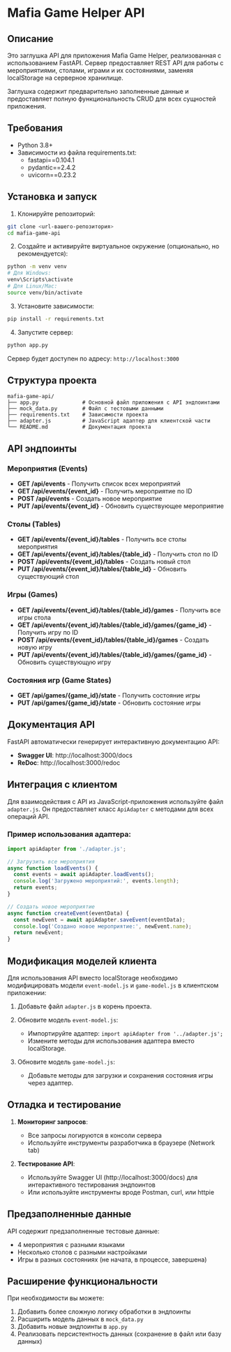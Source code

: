 # Mafia Game Helper API

## Описание

Это заглушка API для приложения Mafia Game Helper, реализованная с использованием FastAPI. Сервер предоставляет REST API для работы с мероприятиями, столами, играми и их состояниями, заменяя localStorage на серверное хранилище.

Заглушка содержит предварительно заполненные данные и предоставляет полную функциональность CRUD для всех сущностей приложения.

## Требования

- Python 3.8+
- Зависимости из файла requirements.txt:
  - fastapi==0.104.1
  - pydantic==2.4.2
  - uvicorn==0.23.2

## Установка и запуск

1. Клонируйте репозиторий:
```bash
git clone <url-вашего-репозитория>
cd mafia-game-api
```

2. Создайте и активируйте виртуальное окружение (опционально, но рекомендуется):
```bash
python -m venv venv
# Для Windows:
venv\Scripts\activate
# Для Linux/Mac:
source venv/bin/activate
```

3. Установите зависимости:
```bash
pip install -r requirements.txt
```

4. Запустите сервер:
```bash
python app.py
```

Сервер будет доступен по адресу: `http://localhost:3000`

## Структура проекта

```
mafia-game-api/
├── app.py              # Основной файл приложения с API эндпоинтами
├── mock_data.py        # Файл с тестовыми данными
├── requirements.txt    # Зависимости проекта
├── adapter.js          # JavaScript адаптер для клиентской части
└── README.md           # Документация проекта
```

## API эндпоинты

### Мероприятия (Events)

- **GET /api/events** - Получить список всех мероприятий
- **GET /api/events/{event_id}** - Получить мероприятие по ID
- **POST /api/events** - Создать новое мероприятие
- **PUT /api/events/{event_id}** - Обновить существующее мероприятие

### Столы (Tables)

- **GET /api/events/{event_id}/tables** - Получить все столы мероприятия
- **GET /api/events/{event_id}/tables/{table_id}** - Получить стол по ID
- **POST /api/events/{event_id}/tables** - Создать новый стол
- **PUT /api/events/{event_id}/tables/{table_id}** - Обновить существующий стол

### Игры (Games)

- **GET /api/events/{event_id}/tables/{table_id}/games** - Получить все игры стола
- **GET /api/events/{event_id}/tables/{table_id}/games/{game_id}** - Получить игру по ID
- **POST /api/events/{event_id}/tables/{table_id}/games** - Создать новую игру
- **PUT /api/events/{event_id}/tables/{table_id}/games/{game_id}** - Обновить существующую игру

### Состояния игр (Game States)

- **GET /api/games/{game_id}/state** - Получить состояние игры
- **PUT /api/games/{game_id}/state** - Обновить состояние игры

## Документация API

FastAPI автоматически генерирует интерактивную документацию API:

- **Swagger UI**: http://localhost:3000/docs
- **ReDoc**: http://localhost:3000/redoc

## Интеграция с клиентом

Для взаимодействия с API из JavaScript-приложения используйте файл `adapter.js`. Он предоставляет класс `ApiAdapter` с методами для всех операций API.

### Пример использования адаптера:

```javascript
import apiAdapter from './adapter.js';

// Загрузить все мероприятия
async function loadEvents() {
  const events = await apiAdapter.loadEvents();
  console.log('Загружено мероприятий:', events.length);
  return events;
}

// Создать новое мероприятие
async function createEvent(eventData) {
  const newEvent = await apiAdapter.saveEvent(eventData);
  console.log('Создано новое мероприятие:', newEvent.name);
  return newEvent;
}
```

## Модификация моделей клиента

Для использования API вместо localStorage необходимо модифицировать модели `event-model.js` и `game-model.js` в клиентском приложении:

1. Добавьте файл `adapter.js` в корень проекта.
2. Обновите модель `event-model.js`:
   - Импортируйте адаптер: `import apiAdapter from '../adapter.js';`
   - Измените методы для использования адаптера вместо localStorage.

3. Обновите модель `game-model.js`:
   - Добавьте методы для загрузки и сохранения состояния игры через адаптер.

## Отладка и тестирование

1. **Мониторинг запросов**:
   - Все запросы логируются в консоли сервера
   - Используйте инструменты разработчика в браузере (Network tab)

2. **Тестирование API**:
   - Используйте Swagger UI (http://localhost:3000/docs) для интерактивного тестирования эндпоинтов
   - Или используйте инструменты вроде Postman, curl, или httpie

## Предзаполненные данные

API содержит предзаполненные тестовые данные:
- 4 мероприятия с разными языками
- Несколько столов с разными настройками
- Игры в разных состояниях (не начата, в процессе, завершена)

## Расширение функциональности

При необходимости вы можете:

1. Добавить более сложную логику обработки в эндпоинты
2. Расширить модель данных в `mock_data.py`
3. Добавить новые эндпоинты в `app.py`
4. Реализовать персистентность данных (сохранение в файл или базу данных)
